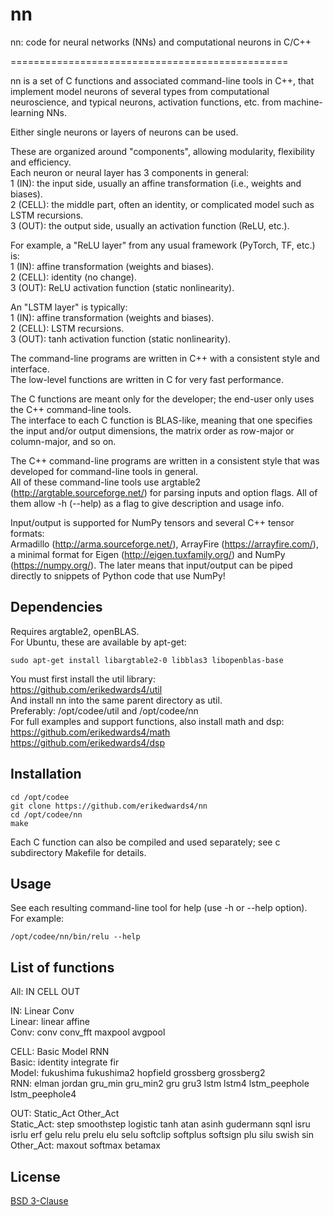 # nn

nn: code for neural networks (NNs) and computational neurons in C/C++

================================================

nn is a set of C functions and associated command-line tools in C++,
that implement model neurons of several types from computational neuroscience,
and typical neurons, activation functions, etc. from machine-learning NNs.

Either single neurons or layers of neurons can be used.

These are organized around "components", allowing modularity, flexibility and efficiency.  
Each neuron or neural layer has 3 components in general:  
1 (IN): the input side, usually an affine transformation (i.e., weights and biases).  
2 (CELL): the middle part, often an identity, or complicated model such as LSTM recursions.  
3 (OUT): the output side, usually an activation function (ReLU, etc.).  

For example, a "ReLU layer" from any usual framework (PyTorch, TF, etc.) is:  
1 (IN): affine transformation (weights and biases).  
2 (CELL): identity (no change).  
3 (OUT): ReLU activation function (static nonlinearity).  

An "LSTM layer" is typically:  
1 (IN): affine transformation (weights and biases).  
2 (CELL): LSTM recursions.  
3 (OUT): tanh activation function (static nonlinearity).  

The command-line programs are written in C++ with a consistent style and interface.  
The low-level functions are written in C for very fast performance.  

The C functions are meant only for the developer; the end-user only uses the C++ command-line tools.  
The interface to each C function is BLAS-like, meaning that one specifies the input and/or output dimensions,
the matrix order as row-major or column-major, and so on.  

The C++ command-line programs are written in a consistent style that was developed for command-line tools in general.  
All of these command-line tools use argtable2 (http://argtable.sourceforge.net/) for parsing
inputs and option flags. All of them allow -h (--help) as a flag to give description and usage info.  

Input/output is supported for NumPy tensors and several C++ tensor formats:  
Armadillo (http://arma.sourceforge.net/), ArrayFire (https://arrayfire.com/), a minimal format
for Eigen (http://eigen.tuxfamily.org/) and NumPy (https://numpy.org/).
The later means that input/output can be piped directly to snippets of Python code that use NumPy!


## Dependencies
Requires argtable2, openBLAS.  
For Ubuntu, these are available by apt-get:  
```
sudo apt-get install libargtable2-0 libblas3 libopenblas-base
```

You must first install the util library:  
https://github.com/erikedwards4/util  
And install nn into the same parent directory as util.  
Preferably: /opt/codee/util and /opt/codee/nn  
For full examples and support functions, also install math and dsp:  
https://github.com/erikedwards4/math  
https://github.com/erikedwards4/dsp  



## Installation
```
cd /opt/codee
git clone https://github.com/erikedwards4/nn
cd /opt/codee/nn
make
```

Each C function can also be compiled and used separately; see c subdirectory Makefile for details.  


## Usage
See each resulting command-line tool for help (use -h or --help option).  
For example:  
```
/opt/codee/nn/bin/relu --help
```


## List of functions
All: IN CELL OUT  

IN: Linear Conv  
Linear: linear affine  
Conv: conv conv_fft maxpool avgpool  

CELL: Basic Model RNN  
Basic: identity integrate fir  
Model: fukushima fukushima2 hopfield grossberg grossberg2  
RNN: elman jordan gru_min gru_min2 gru gru3 lstm lstm4 lstm_peephole lstm_peephole4  

OUT: Static_Act Other_Act  
Static_Act: step smoothstep logistic tanh atan asinh gudermann sqnl isru isrlu erf gelu relu prelu elu selu softclip softplus softsign plu silu swish sin  
Other_Act: maxout softmax betamax  


## License
[BSD 3-Clause](https://choosealicense.com/licenses/bsd-3-clause/)
